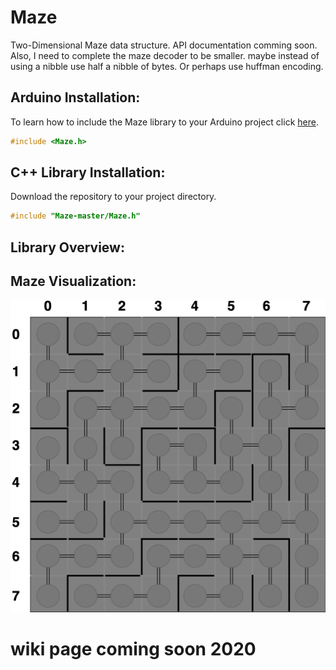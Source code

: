 # Maze
Two-Dimensional Maze data structure. API documentation comming soon. Also, I need to complete the maze decoder to be smaller. maybe instead of using a nibble use half a nibble of bytes. Or perhaps use huffman encoding.

## Arduino Installation:
To learn how to include the Maze library to your Arduino project click [here](https://www.arduino.cc/en/guide/libraries#toc4). 
```c++
#include <Maze.h>
```

## C++ Library Installation:
Download the repository to your project directory.
```c++
#include "Maze-master/Maze.h"
```

## Library Overview:

## Maze Visualization:
![Alt Text](https://github.com/jimenezjose/Maze/blob/master/.images/Maze-Graph.png)

# wiki page coming soon 2020
